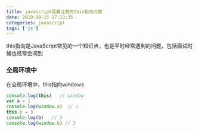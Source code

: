 ```yaml
---
title: javascript需要注意的this指向问题
date: 2019-10-15 17:13:35
categories: javascript
tags: ['js']
---
```


this指向是JavaScript常见的一个知识点，也是平时经常遇到的问题，包括面试时候也经常会问到

### 全局环境中
在全局环境中，this指向windows
```ts
console.log(this)   // window
var a = 1
console.log(window.a)  // 1
this.b = 3
console.log(b)   // 3
console.log(window.b) // 3
```
